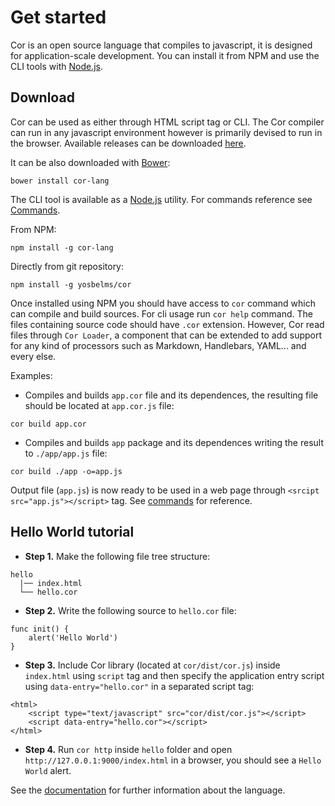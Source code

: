 # Get started

Cor is an open source language that compiles to javascript, it is designed for application-scale development. You can install it from NPM and use the CLI tools with [Node.js](http://nodejs.org).

## Download

Cor can be used as either through HTML script tag or CLI. The Cor compiler can run in any javascript environment however is primarily devised to run in the browser. Available releases can be downloaded <a class="button-inline" href="https://github.com/yosbelms/cor/releases">here</a>.

It can be also downloaded with [Bower](http://bower.io):

```
bower install cor-lang
```

The CLI tool is available as a [Node.js](http://nodejs.org) utility. For commands reference see [Commands](documentation.html#commands).

From NPM:

```
npm install -g cor-lang
```

Directly from git repository:

```
npm install -g yosbelms/cor
```

Once installed using NPM you should have access to `cor` command which can compile and build sources. For cli usage run `cor help` command. The files containing source code should have `.cor` extension. However, Cor read files through `Cor Loader`, a component that can be extended to add support for any kind of processors such as Markdown, Handlebars, YAML... and every else.

Examples:

* Compiles and builds `app.cor` file and its dependences, the resulting file should be located at `app.cor.js` file:
```
cor build app.cor
```

* Compiles and builds `app` package and its dependences writing the result to `./app/app.js` file:
```
cor build ./app -o=app.js
```

Output file (`app.js`) is now ready to be used in a web page through `<srcipt src="app.js"></script>` tag. See [commands](documentation.html#commands) for reference.


## Hello World tutorial

* **Step 1.** Make the following file tree structure:
```
hello
  |── index.html
  └── hello.cor
```

* **Step 2.** Write the following source to `hello.cor` file:
```
func init() {
    alert('Hello World')
}
```

* **Step 3.** Include Cor library (located at `cor/dist/cor.js`) inside `index.html` using `script` tag and then specify the application entry script using `data-entry="hello.cor"` in a separated script tag:
```
<html>
    <script type="text/javascript" src="cor/dist/cor.js"></script>
    <script data-entry="hello.cor"></script>
</html>
```

* **Step 4.** Run `cor http` inside `hello` folder and open `http://127.0.0.1:9000/index.html` in a browser, you should see a `Hello World` alert.

See the [documentation](documentation.html) for further information about the language.
